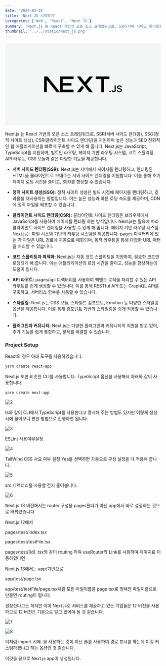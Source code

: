 ```yaml
---
date: '2024-03-01'
title: 'Next.JS 시작하기'
categories: ['Web', 'React', 'Next.JS']
summary: 'Next.js 는 React 기반의 오픈 소스 프레임워크로, SSR(서버 사이드 렌더링), SSG(정적 사이트 생성), CSR(클라이언트 사이드 렌더링)을 지원하여 높은 성능과 SEO 친화적인 웹 애플리케이션을 빠르게 구축할 수 있게 해 줍니다.'
thumbnail: '../../static/Next_js.png'
---
```


![1](../../static/Next_js.png)

Next.js 는 React 기반의 오픈 소스 프레임워크로, SSR(서버 사이드 렌더링), SSG(정적 사이트 생성), CSR(클라이언트 사이드 렌더링)을 지원하여 높은 성능과 SEO 친화적인 웹 애플리케이션을 빠르게 구축할 수 있게 해 줍니다. Next.js는 JavaScript, TypeScript를 지원하며, 빌트인 라우팅, 페이지 기반 라우팅 시스템, 코트 스플리팅, API 라우트, CSS 모듈과 같은 다양한 기능을 제공합니다.

- **서버 사이드 렌더링(SSR):** Next.js는 서버에서 페이지를 렌더링하고, 렌더링된 HTML을 클라이언트로 보내주는 서버 사이드 렌더링을 지원합니다. 이를 통해 초기 페이지 로딩 시간을 줄이고, SEO를 향상할 수 있습니다.

- **정적 사이트 생성(SSG):**
  정적 사이트 생성은 빌드 시점에 페이지를 렌더링하고, 결과물을 재사용하는 방법입니다. 이는 높은 성능과 빠른 로딩 속도를 제공하며, CDN에 정적 파일을 배포할 수 있습니다.

- **클라이언트 사이드 렌더링(CSR):**
  클라이언트 사이드 렌더링은 브라우저에서 JavaScript를 사용하여 페이지를 렌더링 하는 방식입니다. Next.js는 필요에 따라 클라이언트 사이드 렌더링을 사용할 수 있게 해 줍니다.
  페이지 기반 라우팅 시스템:
  Next.js는 파일 시스템 기반의 라우팅 시스템을 제공합니다. pages 디렉터리에 있는 각 파일은 URL 경로에 자동으로 매핑되며, 동적 라우팅을 통해 다양한 URL 패턴을 처리할 수 있습니다.

- **코드 스플리팅과 최적화:**
  Next.js는 자동 코드 스플리팅을 지원하여, 필요한 코드만 로딩되게 해 줍니다. 이는 애플리케이션의 로딩 시간을 줄이고, 성능을 향상하는데 도움이 됩니다.

- **API 라우트:**
  pages/api 디렉터리를 사용하여 백엔드 로직을 처리할 수 있는 API 라우트를 쉽게 생성할 수 있습니다. 이를 통해 RESTful API 또는 GraphQL API를 구축하고, 서버리스 함수를 사용할 수 있습니다.

- **스타일링:**
  Next.js는 CSS 모듈, 스타일드 컴포넌트, Emotion 등 다양한 스타일링 옵션을 제공합니다. 이를 통해 컴포넌트 기반의 스타일링을 쉽게 적용할 수 있습니다.

- **플러그인과 커뮤니티:**
  Next.js는 다양한 플러그인과 커뮤니티의 지원을 받고 있어, 추가 기능을 쉽게 통합하고, 문제를 해결할 수 있습니다.

### Project Setup

React의 경우 아래 도구를 사용하였습니다.

```bash
yarn create react-app
```

Next.js 또한 비슷한 CLI를 사용합니다. TypeScript 옵션을 사용해서 아래와 같이 사용합니다.

```bash
yarn create next-app
```

![2](https://i.ibb.co/7jyrkMy/Start-Next-2.png)

ts와 같이 CLI에서 TypeScript를 사용한다고 명시해 주는 방법도 있지만 이렇게 생성 시에 물어보니 편한 방법으로 진행하면 됩니다.

![3](https://i.ibb.co/H4x42Vz/Start-Next-3.png)

ESLint 사용여부설정

![4](https://i.ibb.co/fdpM8pt/Start-Next-4.png)

TailWind CSS 사요 여부 설정 Yes를 선택하면 자동으로 구성 설정을 다 적용해 줍니다.

![5](https://i.ibb.co/bRFrnqP/Start-Next-5.png)

src 디렉터리를 사용할 건지 물어봅니다.

![6](https://i.ibb.co/ggRJJPG/Start-Next-6.png)

Next.js 13 버전에서는 router 구성을 pages폴더가 아닌 app에서 바로 설정하는 것으로 바뀌었습니다.

Next.js 12에서

pages/test/index.tsx

pages/test/testFile.tsx

pages/test/[id]. tsx와 같이 routing 하여 useRouter와 Link를 사용하여 페이지로 이동하였다면

Next.js 13에서는 app/기반으로

app/test/page.tsx

app/test/testFile/page.tsx처럼 모든 파일이름을 page.tsx로 정해진 파일이름으로 만들면 routing이 됩니다.

권장한다고는 하지만 이미 Next.js로 서비스를 제공하고 있는 기업들은 12 버전을 사용하므로 12 버전은 기본으로 알고 있어야 될 것 같습니다.

![7](https://i.ibb.co/Hh4b3m3/Start-Next-7.png)

![8](https://i.ibb.co/tzjNTBT/Start-Next-8.png)

이처럼 import 시에. 을 사용하는 것이 아닌 @를 사용하여 경로 표시를 하는데 이걸 커스텀하겠냐고 하는 옵션인 것 같습니다.

이것을 끝으로 Next.js app이 생성됩니다.
